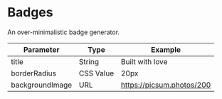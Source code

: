 # Badges
An over-minimalistic badge generator.

| Parameter       	| Type      	| Example                   	|
|-----------------	|-----------	|---------------------------	|
| title           	| String    	| Built with love           	|
| borderRadius    	| CSS Value 	| 20px                      	|
| backgroundImage 	| URL       	| https://picsum.photos/200 	|
